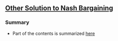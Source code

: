 ## [Other Solution to Nash Bargaining](http://cermsem.univ-paris1.fr/davila/teaching/BargTh/Kalai-Smorodinsky-Other_Solutions_to_Nashs_Bargaing_Problem-EMA75.pdf)

### Summary
- Part of the contents is summarized [here](http://hwang14.blogspot.com/2015/04/kalai-smorodinsky-solution-to.html)
